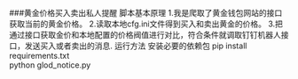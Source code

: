 ###黄金价格买入卖出私人提醒
脚本基本原理
1.我是爬取了黄金钱包网站的接口获取当前的黄金价格。
2.读取本地cfg.ini文件得到买入和卖出黄金的价格。
3.把通过接口获取金价和本地配置的价格阀值进行对比，符合条件就调取钉钉机器人接口，发送买入或者卖出的消息.
运行方法
安装必要的依赖包
pip install requirements.txt  
python glod_notice.py